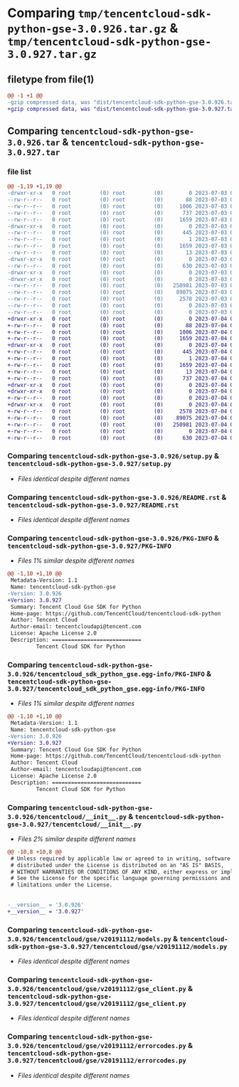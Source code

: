 # Comparing `tmp/tencentcloud-sdk-python-gse-3.0.926.tar.gz` & `tmp/tencentcloud-sdk-python-gse-3.0.927.tar.gz`

## filetype from file(1)

```diff
@@ -1 +1 @@
-gzip compressed data, was "dist/tencentcloud-sdk-python-gse-3.0.926.tar", last modified: Mon Jul  3 00:27:36 2023, max compression
+gzip compressed data, was "dist/tencentcloud-sdk-python-gse-3.0.927.tar", last modified: Tue Jul  4 00:22:49 2023, max compression
```

## Comparing `tencentcloud-sdk-python-gse-3.0.926.tar` & `tencentcloud-sdk-python-gse-3.0.927.tar`

### file list

```diff
@@ -1,19 +1,19 @@
-drwxr-xr-x   0 root         (0) root         (0)        0 2023-07-03 00:27:36.000000 tencentcloud-sdk-python-gse-3.0.926/
--rw-r--r--   0 root         (0) root         (0)       88 2023-07-03 00:27:36.000000 tencentcloud-sdk-python-gse-3.0.926/setup.cfg
--rw-r--r--   0 root         (0) root         (0)     1006 2023-07-03 00:27:36.000000 tencentcloud-sdk-python-gse-3.0.926/setup.py
--rw-r--r--   0 root         (0) root         (0)      737 2023-07-03 00:27:36.000000 tencentcloud-sdk-python-gse-3.0.926/README.rst
--rw-r--r--   0 root         (0) root         (0)     1659 2023-07-03 00:27:36.000000 tencentcloud-sdk-python-gse-3.0.926/PKG-INFO
-drwxr-xr-x   0 root         (0) root         (0)        0 2023-07-03 00:27:36.000000 tencentcloud-sdk-python-gse-3.0.926/tencentcloud_sdk_python_gse.egg-info/
--rw-r--r--   0 root         (0) root         (0)      445 2023-07-03 00:27:36.000000 tencentcloud-sdk-python-gse-3.0.926/tencentcloud_sdk_python_gse.egg-info/SOURCES.txt
--rw-r--r--   0 root         (0) root         (0)        1 2023-07-03 00:27:36.000000 tencentcloud-sdk-python-gse-3.0.926/tencentcloud_sdk_python_gse.egg-info/dependency_links.txt
--rw-r--r--   0 root         (0) root         (0)     1659 2023-07-03 00:27:36.000000 tencentcloud-sdk-python-gse-3.0.926/tencentcloud_sdk_python_gse.egg-info/PKG-INFO
--rw-r--r--   0 root         (0) root         (0)       13 2023-07-03 00:27:36.000000 tencentcloud-sdk-python-gse-3.0.926/tencentcloud_sdk_python_gse.egg-info/top_level.txt
-drwxr-xr-x   0 root         (0) root         (0)        0 2023-07-03 00:27:36.000000 tencentcloud-sdk-python-gse-3.0.926/tencentcloud/
--rw-r--r--   0 root         (0) root         (0)      630 2023-07-03 00:27:36.000000 tencentcloud-sdk-python-gse-3.0.926/tencentcloud/__init__.py
-drwxr-xr-x   0 root         (0) root         (0)        0 2023-07-03 00:27:36.000000 tencentcloud-sdk-python-gse-3.0.926/tencentcloud/gse/
-drwxr-xr-x   0 root         (0) root         (0)        0 2023-07-03 00:27:36.000000 tencentcloud-sdk-python-gse-3.0.926/tencentcloud/gse/v20191112/
--rw-r--r--   0 root         (0) root         (0)   250981 2023-07-03 00:27:36.000000 tencentcloud-sdk-python-gse-3.0.926/tencentcloud/gse/v20191112/models.py
--rw-r--r--   0 root         (0) root         (0)    89075 2023-07-03 00:27:36.000000 tencentcloud-sdk-python-gse-3.0.926/tencentcloud/gse/v20191112/gse_client.py
--rw-r--r--   0 root         (0) root         (0)     2578 2023-07-03 00:27:36.000000 tencentcloud-sdk-python-gse-3.0.926/tencentcloud/gse/v20191112/errorcodes.py
--rw-r--r--   0 root         (0) root         (0)        0 2023-07-03 00:27:36.000000 tencentcloud-sdk-python-gse-3.0.926/tencentcloud/gse/v20191112/__init__.py
--rw-r--r--   0 root         (0) root         (0)        0 2023-07-03 00:27:36.000000 tencentcloud-sdk-python-gse-3.0.926/tencentcloud/gse/__init__.py
+drwxr-xr-x   0 root         (0) root         (0)        0 2023-07-04 00:22:49.000000 tencentcloud-sdk-python-gse-3.0.927/
+-rw-r--r--   0 root         (0) root         (0)       88 2023-07-04 00:22:49.000000 tencentcloud-sdk-python-gse-3.0.927/setup.cfg
+-rw-r--r--   0 root         (0) root         (0)     1006 2023-07-04 00:22:49.000000 tencentcloud-sdk-python-gse-3.0.927/setup.py
+-rw-r--r--   0 root         (0) root         (0)     1659 2023-07-04 00:22:49.000000 tencentcloud-sdk-python-gse-3.0.927/PKG-INFO
+drwxr-xr-x   0 root         (0) root         (0)        0 2023-07-04 00:22:49.000000 tencentcloud-sdk-python-gse-3.0.927/tencentcloud_sdk_python_gse.egg-info/
+-rw-r--r--   0 root         (0) root         (0)      445 2023-07-04 00:22:49.000000 tencentcloud-sdk-python-gse-3.0.927/tencentcloud_sdk_python_gse.egg-info/SOURCES.txt
+-rw-r--r--   0 root         (0) root         (0)        1 2023-07-04 00:22:49.000000 tencentcloud-sdk-python-gse-3.0.927/tencentcloud_sdk_python_gse.egg-info/dependency_links.txt
+-rw-r--r--   0 root         (0) root         (0)     1659 2023-07-04 00:22:49.000000 tencentcloud-sdk-python-gse-3.0.927/tencentcloud_sdk_python_gse.egg-info/PKG-INFO
+-rw-r--r--   0 root         (0) root         (0)       13 2023-07-04 00:22:49.000000 tencentcloud-sdk-python-gse-3.0.927/tencentcloud_sdk_python_gse.egg-info/top_level.txt
+-rw-r--r--   0 root         (0) root         (0)      737 2023-07-04 00:22:49.000000 tencentcloud-sdk-python-gse-3.0.927/README.rst
+drwxr-xr-x   0 root         (0) root         (0)        0 2023-07-04 00:22:49.000000 tencentcloud-sdk-python-gse-3.0.927/tencentcloud/
+drwxr-xr-x   0 root         (0) root         (0)        0 2023-07-04 00:22:49.000000 tencentcloud-sdk-python-gse-3.0.927/tencentcloud/gse/
+-rw-r--r--   0 root         (0) root         (0)        0 2023-07-04 00:22:49.000000 tencentcloud-sdk-python-gse-3.0.927/tencentcloud/gse/__init__.py
+drwxr-xr-x   0 root         (0) root         (0)        0 2023-07-04 00:22:49.000000 tencentcloud-sdk-python-gse-3.0.927/tencentcloud/gse/v20191112/
+-rw-r--r--   0 root         (0) root         (0)     2578 2023-07-04 00:22:49.000000 tencentcloud-sdk-python-gse-3.0.927/tencentcloud/gse/v20191112/errorcodes.py
+-rw-r--r--   0 root         (0) root         (0)    89075 2023-07-04 00:22:49.000000 tencentcloud-sdk-python-gse-3.0.927/tencentcloud/gse/v20191112/gse_client.py
+-rw-r--r--   0 root         (0) root         (0)   250981 2023-07-04 00:22:49.000000 tencentcloud-sdk-python-gse-3.0.927/tencentcloud/gse/v20191112/models.py
+-rw-r--r--   0 root         (0) root         (0)        0 2023-07-04 00:22:49.000000 tencentcloud-sdk-python-gse-3.0.927/tencentcloud/gse/v20191112/__init__.py
+-rw-r--r--   0 root         (0) root         (0)      630 2023-07-04 00:22:49.000000 tencentcloud-sdk-python-gse-3.0.927/tencentcloud/__init__.py
```

### Comparing `tencentcloud-sdk-python-gse-3.0.926/setup.py` & `tencentcloud-sdk-python-gse-3.0.927/setup.py`

 * *Files identical despite different names*

### Comparing `tencentcloud-sdk-python-gse-3.0.926/README.rst` & `tencentcloud-sdk-python-gse-3.0.927/README.rst`

 * *Files identical despite different names*

### Comparing `tencentcloud-sdk-python-gse-3.0.926/PKG-INFO` & `tencentcloud-sdk-python-gse-3.0.927/PKG-INFO`

 * *Files 1% similar despite different names*

```diff
@@ -1,10 +1,10 @@
 Metadata-Version: 1.1
 Name: tencentcloud-sdk-python-gse
-Version: 3.0.926
+Version: 3.0.927
 Summary: Tencent Cloud Gse SDK for Python
 Home-page: https://github.com/TencentCloud/tencentcloud-sdk-python
 Author: Tencent Cloud
 Author-email: tencentcloudapi@tencent.com
 License: Apache License 2.0
 Description: ============================
         Tencent Cloud SDK for Python
```

### Comparing `tencentcloud-sdk-python-gse-3.0.926/tencentcloud_sdk_python_gse.egg-info/PKG-INFO` & `tencentcloud-sdk-python-gse-3.0.927/tencentcloud_sdk_python_gse.egg-info/PKG-INFO`

 * *Files 1% similar despite different names*

```diff
@@ -1,10 +1,10 @@
 Metadata-Version: 1.1
 Name: tencentcloud-sdk-python-gse
-Version: 3.0.926
+Version: 3.0.927
 Summary: Tencent Cloud Gse SDK for Python
 Home-page: https://github.com/TencentCloud/tencentcloud-sdk-python
 Author: Tencent Cloud
 Author-email: tencentcloudapi@tencent.com
 License: Apache License 2.0
 Description: ============================
         Tencent Cloud SDK for Python
```

### Comparing `tencentcloud-sdk-python-gse-3.0.926/tencentcloud/__init__.py` & `tencentcloud-sdk-python-gse-3.0.927/tencentcloud/__init__.py`

 * *Files 2% similar despite different names*

```diff
@@ -10,8 +10,8 @@
 # Unless required by applicable law or agreed to in writing, software
 # distributed under the License is distributed on an "AS IS" BASIS,
 # WITHOUT WARRANTIES OR CONDITIONS OF ANY KIND, either express or implied.
 # See the License for the specific language governing permissions and
 # limitations under the License.
 
 
-__version__ = '3.0.926'
+__version__ = '3.0.927'
```

### Comparing `tencentcloud-sdk-python-gse-3.0.926/tencentcloud/gse/v20191112/models.py` & `tencentcloud-sdk-python-gse-3.0.927/tencentcloud/gse/v20191112/models.py`

 * *Files identical despite different names*

### Comparing `tencentcloud-sdk-python-gse-3.0.926/tencentcloud/gse/v20191112/gse_client.py` & `tencentcloud-sdk-python-gse-3.0.927/tencentcloud/gse/v20191112/gse_client.py`

 * *Files identical despite different names*

### Comparing `tencentcloud-sdk-python-gse-3.0.926/tencentcloud/gse/v20191112/errorcodes.py` & `tencentcloud-sdk-python-gse-3.0.927/tencentcloud/gse/v20191112/errorcodes.py`

 * *Files identical despite different names*

